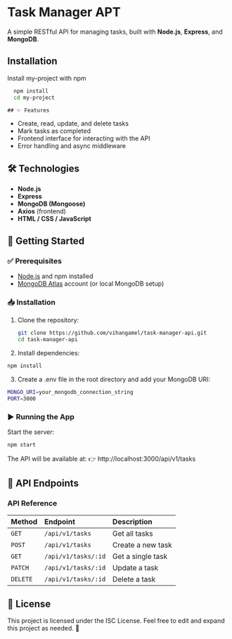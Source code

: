 # Task Manager APT

A simple RESTful API for managing tasks, built with **Node.js**, **Express**, and **MongoDB**.

## Installation

Install my-project with npm

```bash
  npm install
  cd my-project
```

    ## ✨ Features

- Create, read, update, and delete tasks
- Mark tasks as completed
- Frontend interface for interacting with the API
- Error handling and async middleware

## 🛠 Technologies

- **Node.js**
- **Express**
- **MongoDB (Mongoose)**
- **Axios** (frontend)
- **HTML / CSS / JavaScript**

## 🚀 Getting Started

### ✅ Prerequisites

- [Node.js](https://nodejs.org/) and npm installed
- [MongoDB Atlas](https://www.mongodb.com/cloud/atlas) account (or local MongoDB setup)

### 📥 Installation

1. Clone the repository:

   ```sh
   git clone https://github.com/vihangamel/task-manager-api.git
   cd task-manager-api

   ```

2. Install dependencies:

```sh
npm install
```

3. Create a .env file in the root directory and add your MongoDB URI:

```sh
MONGO_URI=your_mongodb_connection_string
PORT=3000
```

### ▶️ Running the App

Start the server:

```sh
npm start
```

The API will be available at:
👉 http://localhost:3000/api/v1/tasks

## 📡 API Endpoints

### API Reference

| Method   | Endpoint            | Description       |
| :------- | :------------------ | :---------------- |
| `GET`    | `/api/v1/tasks`     | Get all tasks     |
| `POST`   | `/api/v1/tasks`     | Create a new task |
| `GET`    | `/api/v1/tasks/:id` | Get a single task |
| `PATCH`  | `/api/v1/tasks/:id` | Update a task     |
| `DELETE` | `/api/v1/tasks/:id` | Delete a task     |

## 📜 License

This project is licensed under the ISC License.
Feel free to edit and expand this project as needed. 🚀
